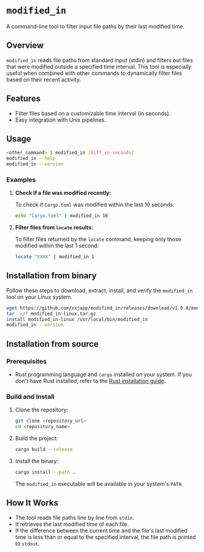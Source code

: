 # `modified_in`

A command-line tool to filter input file paths by their last modified time.

## **Overview**

`modified_in` reads file paths from standard input (stdin) and filters out files that were modified outside a specified time interval. This tool is especially useful when combined with other commands to dynamically filter files based on their recent activity.

## **Features**

- Filter files based on a customizable time interval (in seconds).
- Easy integration with Unix pipelines.

## **Usage**

```bash
<other_command> | modified_in [diff_in_seconds]
modified_in --help
modified_in --version
```

### **Examples**

1. **Check if a file was modified recently:**

   To check if `Cargo.toml` was modified within the last 10 seconds:

   ```bash
   echo "Cargo.toml" | modified_in 10
   ```

2. **Filter files from `locate` results:**

   To filter files returned by the `locate` command, keeping only those modified within the last 1 second:

   ```bash
   locate "XXXX" | modified_in 1
   ```

## **Installation from binary**

Follow these steps to download, extract, install, and verify the `modified_in` tool on your Linux system.

```bash
wget https://github.com/xxjapp/modified_in/releases/download/v1.0.0/modified_in-linux-x64.tgz
tar -xzf modified_in-linux.tar.gz
install modified_in-linux /usr/local/bin/modified_in
modified_in --version
```

## **Installation from source**

### **Prerequisites**
- Rust programming language and `cargo` installed on your system. If you don't have Rust installed, refer to the [Rust installation guide](https://www.rust-lang.org/tools/install).

### **Build and Install**

1. Clone the repository:
   ```bash
   git clone <repository_url>
   cd <repository_name>
   ```

2. Build the project:
   ```bash
   cargo build --release
   ```

3. Install the binary:
   ```bash
   cargo install --path .
   ```

   The `modified_in` executable will be available in your system's `PATH`.

## **How It Works**

- The tool reads file paths line by line from `stdin`.
- It retrieves the last modified time of each file.
- If the difference between the current time and the file's last modified time is less than or equal to the specified interval, the file path is printed to `stdout`.
